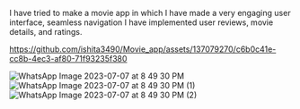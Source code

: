 I have tried to make a movie app in which I have made a very engaging user interface, seamless navigation
I have implemented user reviews, movie details, and ratings.


https://github.com/ishita3490/Movie_app/assets/137079270/c6b0c41e-cc8b-4ec3-af80-71f93235f380

![WhatsApp Image 2023-07-07 at 8 49 30 PM](https://github.com/ishita3490/Movie_app/assets/137079270/6c68b9b6-7573-4828-bce6-ba64e2a55793)
![WhatsApp Image 2023-07-07 at 8 49 30 PM (1)](https://github.com/ishita3490/Movie_app/assets/137079270/9b5f883e-dfb6-4c80-a759-4906378763c1)
![WhatsApp Image 2023-07-07 at 8 49 30 PM (2)](https://github.com/ishita3490/Movie_app/assets/137079270/1dc51887-a51e-4179-9a08-d761b98a69ea)
